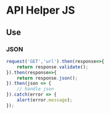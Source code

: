 # API Helper JS

## Use

### JSON

```js
request('GET','url').then(response=>{
	return response.validate();
}).then(response=>{
	return response.json();
}).then(json => {
	// handle json 
}).catch(error => {
	alert(error.message);
});
```
